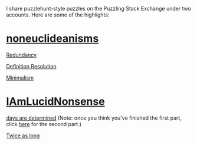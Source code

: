 I share puzzlehunt-style puzzles on the Puzzling Stack Exchange under two accounts. Here are some of the highlights:

# [noneuclideanisms](https://puzzling.stackexchange.com/users/22856/noneuclideanisms)
[Redundancy](https://puzzling.stackexchange.com/questions/109708/redundancy)

[Definition Resolution](https://puzzling.stackexchange.com/questions/111258/definition-resolution)

[Minimalism](https://puzzling.stackexchange.com/questions/110475/minimalism)

# [IAmLucidNonsense](https://puzzling.stackexchange.com/users/75052/iamlucidnonsense)
[days are determined](https://i.stack.imgur.com/gJWXe.png) (Note: once you think you've finished the first part, click [here](https://i.stack.imgur.com/DEAvl.png) for the second part.)

[Twice as long](https://puzzling.stackexchange.com/questions/116412/how-can-i-make-my-puzzles-twice-as-long)

